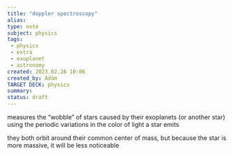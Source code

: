 ```yaml
---
title: "doppler spectroscopy"
alias: 
type: note
subject: physics
tags:
 - physics
 - extra
 - exoplanet
 - astronomy
created: 2023.02.26 10:06
created_by: Ádám
TARGET DECK: physics
summary: 
status: draft
---
```

measures the “wobble” of stars caused by their exoplanets (or another star) using the periodic variations in the color of light a star emits

they both orbit around their common center of mass, but because the star is more massive, it will be less noticeable